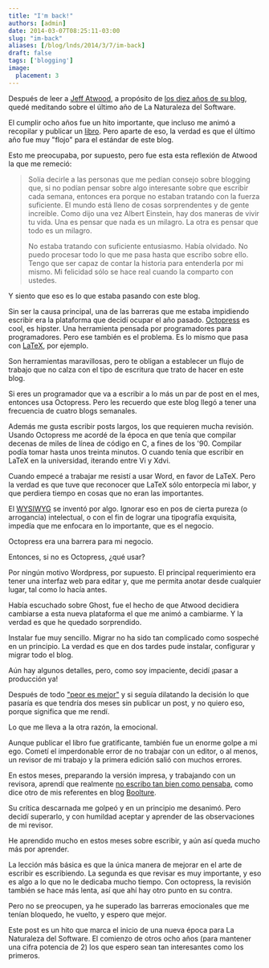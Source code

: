 ```yaml
---
title: "I'm back!"
authors: [admin]
date: 2014-03-07T08:25:11-03:00
slug: "im-back"
aliases: [/blog/lnds/2014/3/7/im-back]
draft: false
tags: ['blogging']
image:
  placement: 3
---
```


Después de leer a [Jeff Atwood](http://blog.codinghorror.com/), a
propósito de [los diez años de su blog](http://blog.codinghorror.com/10-years-of-coding-horror/), quedé
meditando sobre el último año de La Naturaleza del Software.

El cumplir ocho años fue un hito importante, que incluso me animó a
recopilar y publicar un [libro](/books). Pero aparte
de eso, la verdad es que el último año fue muy "flojo" para el
estándar de este blog.

Esto me preocupaba, por supuesto, pero fue esta esta reflexión de Atwood
la que me remeció:

> Solía decirle a las personas que me pedían consejo sobre blogging que,
> si no podían pensar sobre algo interesante sobre que escribir cada
> semana, entonces era porque no estaban tratando con la fuerza
> suficiente. El mundo está lleno de cosas sorprendentes y de gente
> increible. Como dijo una vez Albert Einstein, hay dos maneras de vivir
> tu vida. Una es pensar que nada es un milagro. La otra es pensar que
> todo es un milagro.
>
> No estaba tratando con suficiente entusiasmo. Había olvidado. No puedo
> procesar todo lo que me pasa hasta que escribo sobre ello. Tengo que
> ser capaz de contar la historia para entenderla por mi mismo. Mi
> felicidad sólo se hace real cuando la comparto con ustedes.

Y siento que eso es lo que estaba pasando con este blog.

Sin ser la causa principal, una de las barreras que me estaba impidiendo
escribir era la plataforma que decidí ocupar el año pasado.
[Octopress](http://octopress.org/) es cool, es hipster. Una herramienta
pensada por programadores para programadores. Pero ese también es el
problema. Es lo mismo que pasa con
[LaTeX](http://www.lnds.net/2008/01/14/latex/), por ejemplo.

Son herramientas maravillosas, pero te obligan a establecer un flujo de
trabajo que no calza con el tipo de escritura que trato de hacer en este
blog.

Si eres un programador que va a escribir a lo más un par de post en el
mes, entonces usa Octopress. Pero les recuerdo que este blog llegó a
tener una frecuencia de cuatro blogs semanales.

Además me gusta escribir posts largos, los que requieren mucha revisión.
Usando Octopress me acordé de la época en que tenía que compilar decenas
de miles de línea de código en C, a fines de los \'90. Compilar podía
tomar hasta unos treinta minutos. O cuando tenía que escribir en LaTeX
en la universidad, iterando entre Vi y Xdvi.

Cuando empecé a trabajar me resistí a usar Word, en favor de LaTeX. Pero
la verdad es que tuve que reconocer que LaTeX sólo entorpecía mi labor,
y que perdiera tiempo en cosas que no eran las importantes.

El [WYSIWYG](http://en.wikipedia.org/wiki/WYSIWYG) se inventó por algo.
Ignorar eso en pos de cierta pureza (o arrogancia) intelectual, o con el
fin de lograr una tipografía exquisita, impedía que me enfocara en lo
importante, que es el negocio.

Octopress era una barrera para mi negocio.

Entonces, si no es Octopress, ¿qué usar?

Por ningún motivo Wordpress, por supuesto. El principal requerimiento
era tener una interfaz web para editar y, que me permita anotar desde
cualquier lugar, tal como lo hacía antes.

Había escuchado sobre Ghost, fue el hecho de que Atwood decidiera
cambiarse a esta nueva plataforma el que me animó a cambiarme. Y la
verdad es que he quedado sorprendido.

Instalar fue muy sencillo. Migrar no ha sido tan complicado como
sospeché en un principio. La verdad es que en dos tardes pude instalar,
configurar y migrar todo el blog.

Aún hay algunos detalles, pero, como soy impaciente, decidí ¡pasar a
producción ya!

Después de todo ["peor es mejor"](/blog/lnds/2010/05/07/peor-es-mejor/) y si seguía
dilatando la decisión lo que pasaría es que tendría dos meses sin
publicar un post, y no quiero eso, porque significa que me rendí.

Lo que me lleva a la otra razón, la emocional.

Aunque publicar el libro fue gratificante, también fue un enorme golpe a
mi ego. Cometí el imperdonable error de no trabajar con un editor, o al
menos, un revisor de mi trabajo y la primera edición salió con muchos
errores.

En estos meses, preparando la versión impresa, y trabajando con un
revisora, aprendí que realmente [no escribo tan bien como
pensaba](http://boolture.com/la-naturaleza-del-software/), como dice
otro de mis referentes en blog [Boolture](http://boolture.com/).

Su crítica descarnada me golpeó y en un principio me desanimó. Pero
decidí superarlo, y con humildad aceptar y aprender de las observaciones
de mi revisor.

He aprendido mucho en estos meses sobre escribir, y aún así queda mucho
más por aprender.

La lección más básica es que la única manera de mejorar en el arte de
escribir es escribiendo. La segunda es que revisar es muy importante, y
eso es algo a lo que no le dedicaba mucho tiempo. Con octopress, la
revisión también se hace más lenta, así que ahí hay otro punto en su
contra.

Pero no se preocupen, ya he superado las barreras emocionales que me
tenían bloquedo, he vuelto, y espero que mejor.

Este post es un hito que marca el inicio de una nueva época para La
Naturaleza del Software. El comienzo de otros ocho años (para mantener
una cifra potencia de 2) los que espero sean tan interesantes como los
primeros.
